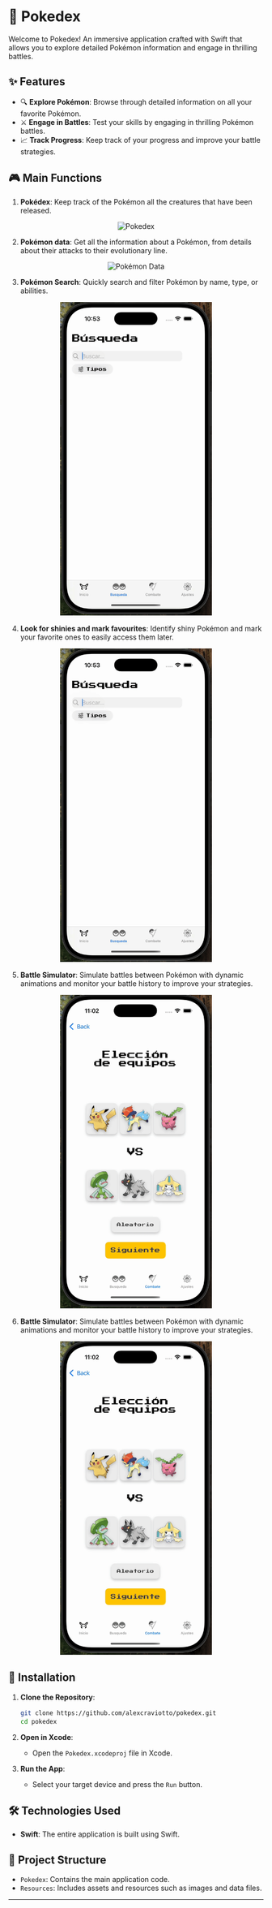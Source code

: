 # 📖 Pokedex

Welcome to Pokedex! An immersive application crafted with Swift that allows you to explore detailed Pokémon information and engage in thrilling battles.

## ✨ Features

- 🔍 **Explore Pokémon**: Browse through detailed information on all your favorite Pokémon.
- ⚔️ **Engage in Battles**: Test your skills by engaging in thrilling Pokémon battles.
- 📈 **Track Progress**: Keep track of your progress and improve your battle strategies.

## 🎮 Main Functions

1. **Pokédex**: Keep track of the Pokémon all the creatures that have been released.
<div align="center">
    <img src="media/main.gif" alt="Pokedex" width="300">
</div>

2. **Pokémon data**: Get all the information about a Pokémon, from details about their attacks to their evolutionary line.
<div align="center">
    <img src="media/data.gif" alt="Pokémon Data" width="300">
</div>

3. **Pokémon Search**: Quickly search and filter Pokémon by name, type, or abilities.
<div align="center">
    <img src="media/search.gif" alt="Pokémon Search" width="300">
</div>

4. **Look for shinies and mark favourites**: Identify shiny Pokémon and mark your favorite ones to easily access them later.
<div align="center">
    <img src="media/search.gif" alt="Shiny and Favourites" width="300">
</div>

5. **Battle Simulator**: Simulate battles between Pokémon with dynamic animations and monitor your battle history to improve your strategies.
<div align="center">
    <img src="media/fighting.gif" alt="Battle Simulator" width="300">
</div>

6. **Battle Simulator**: Simulate battles between Pokémon with dynamic animations and monitor your battle history to improve your strategies.
<div align="center">
    <img src="media/fighting.gif" alt="Battle Simulator" width="300">
</div>

## 📱 Installation

1. **Clone the Repository**:
   ```bash
   git clone https://github.com/alexcraviotto/pokedex.git
   cd pokedex
   ```

2. **Open in Xcode**:
   - Open the `Pokedex.xcodeproj` file in Xcode.

3. **Run the App**:
   - Select your target device and press the `Run` button.

## 🛠️ Technologies Used

- **Swift**: The entire application is built using Swift.

## 📂 Project Structure

- `Pokedex`: Contains the main application code.
- `Resources`: Includes assets and resources such as images and data files.

---